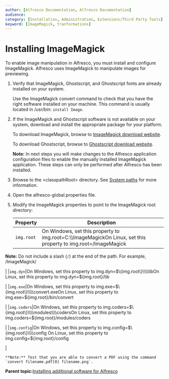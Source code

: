 ```yaml
---
author: [Alfresco Documentation, Alfresco Documentation]
audience: 
category: [Installation, Administration, Extensions/Third Party Tools]
keyword: [ImageMagick, tranformations]
---
```


# Installing ImageMagick

To enable image manipulation in Alfresco, you must install and configure ImageMagick. Alfresco uses ImageMagick to manipulate images for previewing.

1.  Verify that ImageMagick, Ghostscript, and Ghostscript fonts are already installed on your system.

    Use the ImageMagick convert command to check that you have the right software installed on your machine. This command is usually located in /usr/bin: `install Image`.

2.  If the ImageMagick and Ghostscript software is not available on your system, download and install the appropriate package for your platform.

    To download ImageMagick, browse to [ImageMagick download website](http://www.imagemagick.org/script/download.php).

    To download Ghostscript, browse to [Ghostscript download website](http://www.ghostscript.com/download/).

    **Note:** In next steps you will make changes to the Alfresco application configuration files to enable the manually installed ImageMagick application. These steps can only be performed after Alfresco has been installed.

3.  Browse to the <classpathRoot\> directory. See [System paths](../reuse/conv-syspaths.md) for more information.

4.  Open the alfresco-global.properties file.

5.  Modify the ImageMagick properties to point to the ImageMagick root directory:

    |Property|Description|
    |--------|-----------|
    |`img.root`|On Windows, set this property to img.root=C:\\\\ImageMagickOn Linux, set this property to img.root=/ImageMagick

**Note:** Do not include a slash \(`/`\) at the end of the path. For example, /ImageMagick/

|
    |`img.dyn`|On Windows, set this property to img.dyn=$\{img.root\}\\\\libOn Linux, set this property to img.dyn=$\{img.root\}/lib

|
    |`img.exe`|On Windows, set this property to img.exe=$\{img.root\}\\\\convert.exeOn Linux, set this property to img.exe=$\{img.root\}/bin/convert

|
    |`img.coders`|On Windows, set this property to img.coders=$\{img.root\}\\\\modules\\\\codersOn Linux, set this property to img.coders=$\{img.root\}/modules/coders

|
    |`img.config`|On Windows, set this property to img.config=$\{img.root\}\\\\config On Linux, set this property to img.config=$\{img.root\}/config

|

    **Note:** Test that you are able to convert a PDF using the command `convert filename.pdf[0] filename.png`.


**Parent topic:**[Installing additional software for Alfresco](../concepts/prereq-opt-install.md)

